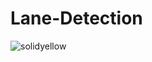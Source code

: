 # Lane-Detection

![solidyellow](https://user-images.githubusercontent.com/79674592/117899866-02e88a00-b303-11eb-9714-3bbcc257f100.gif)




